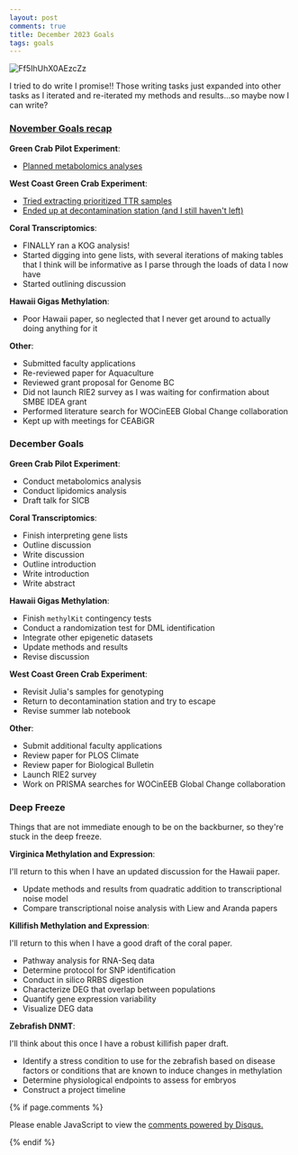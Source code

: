 ```yaml
---
layout: post
comments: true
title: December 2023 Goals
tags: goals
---
```


![Ff5IhUhX0AEzcZz](https://github.com/yaaminiv/green-crab-metabolomics/assets/22335838/a6eb2b51-5abb-4394-800a-939a5f2e9bc9)

I tried to do write I promise!! Those writing tasks just expanded into other tasks as I iterated and re-iterated my methods and results...so maybe now I can write?

### [November Goals recap](https://yaaminiv.github.io/November-2023-Goals/)

**Green Crab Pilot Experiment**:

- [Planned metabolomics analyses](https://yaaminiv.github.io/Green-Crab-Experiment-Part20/)

**West Coast Green Crab Experiment**:

- [Tried extracting prioritized TTR samples](https://yaaminiv.github.io/Green-Crab-Experiment-2023-Part28/)
- [Ended up at decontamination station (and I still haven't left)](https://yaaminiv.github.io/Green-Crab-Experiment-2023-Part29/)

**Coral Transcriptomics**:

- FINALLY ran a KOG analysis!
- Started digging into gene lists, with several iterations of making tables that I think will be informative as I parse through the loads of data I now have
- Started outlining discussion

**Hawaii Gigas Methylation**:

- Poor Hawaii paper, so neglected that I never get around to actually doing anything for it

**Other**:

- Submitted faculty applications
- Re-reviewed paper for Aquaculture
- Reviewed grant proposal for Genome BC
- Did not launch RIE2 survey as I was waiting for confirmation about SMBE IDEA grant
- Performed literature search for WOCinEEB Global Change collaboration
- Kept up with meetings for CEABiGR

### December Goals

**Green Crab Pilot Experiment**:

- Conduct metabolomics analysis
- Conduct lipidomics analysis
- Draft talk for SICB

**Coral Transcriptomics**:

- Finish interpreting gene lists
- Outline discussion
- Write discussion
- Outline introduction
- Write introduction
- Write abstract

**Hawaii Gigas Methylation**:

- Finish `methylKit` contingency tests
- Conduct a randomization test for DML identification
- Integrate other epigenetic datasets
- Update methods and results
- Revise discussion

**West Coast Green Crab Experiment**:

- Revisit Julia's samples for genotyping
- Return to decontamination station and try to escape
- Revise summer lab notebook

**Other**:

- Submit additional faculty applications
- Review paper for PLOS Climate
- Review paper for Biological Bulletin
- Launch RIE2 survey
- Work on PRISMA searches for WOCinEEB Global Change collaboration

### Deep Freeze

Things that are not immediate enough to be on the backburner, so they're stuck in the deep freeze.

**Virginica Methylation and Expression**:

I'll return to this when I have an updated discussion for the Hawaii paper.

- Update methods and results from quadratic addition to transcriptional noise model
- Compare transcriptional noise analysis with Liew and Aranda papers

**Killifish Methylation and Expression**:

I'll return to this when I have a good draft of the coral paper.

- Pathway analysis for RNA-Seq data
- Determine protocol for SNP identification
- Conduct in silico RRBS digestion
- Characterize DEG that overlap between populations
- Quantify gene expression variability
- Visualize DEG data

**Zebrafish DNMT**:

I'll think about this once I have a robust killifish paper draft.

- Identify a stress condition to use for the zebrafish based on disease factors or conditions that are known to induce changes in methylation
- Determine physiological endpoints to assess for embryos
- Construct a project timeline

{% if page.comments %}

<div id="disqus_thread"></div>
<script>

/**
*  RECOMMENDED CONFIGURATION VARIABLES: EDIT AND UNCOMMENT THE SECTION BELOW TO INSERT DYNAMIC VALUES FROM YOUR PLATFORM OR CMS.
*  LEARN WHY DEFINING THESE VARIABLES IS IMPORTANT: https://disqus.com/admin/universalcode/#configuration-variables*/
/*
var disqus_config = function () {
this.page.url = PAGE_URL;  // Replace PAGE_URL with your page's canonical URL variable
this.page.identifier = PAGE_IDENTIFIER; // Replace PAGE_IDENTIFIER with your page's unique identifier variable
};
*/
(function() { // DON'T EDIT BELOW THIS LINE
var d = document, s = d.createElement('script');
s.src = 'https://the-responsible-grad-student.disqus.com/embed.js';
s.setAttribute('data-timestamp', +new Date());
(d.head || d.body).appendChild(s);
})();
</script>
<noscript>Please enable JavaScript to view the <a href="https://disqus.com/?ref_noscript">comments powered by Disqus.</a></noscript>

{% endif %}

<script id="dsq-count-scr" src="//the-responsible-grad-student.disqus.com/count.js" async></script>
